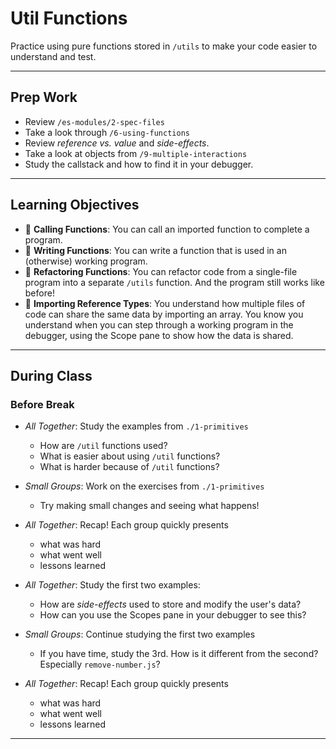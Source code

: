 # Util Functions

Practice using pure functions stored in `/utils` to make your code easier to
understand and test.

---

## Prep Work

- Review `/es-modules/2-spec-files`
- Take a look through `/6-using-functions`
- Review _reference vs. value_ and _side-effects_.
- Take a look at objects from `/9-multiple-interactions`
- Study the callstack and how to find it in your debugger.

---

## Learning Objectives

- 🥚 **Calling Functions**: You can call an imported function to complete a
  program.
- 🐣 **Writing Functions**: You can write a function that is used in an
  (otherwise) working program.
- 🐥 **Refactoring Functions**: You can refactor code from a single-file program
  into a separate `/utils` function. And the program still works like before!
- 🐥 **Importing Reference Types**: You understand how multiple files of code
  can share the same data by importing an array. You know you understand when
  you can step through a working program in the debugger, using the Scope pane
  to show how the data is shared.

---

## During Class

### Before Break

- _All Together_: Study the examples from `./1-primitives`
  - How are `/util` functions used?
  - What is easier about using `/util` functions?
  - What is harder because of `/util` functions?
- _Small Groups_: Work on the exercises from `./1-primitives`
  - Try making small changes and seeing what happens!
- _All Together_: Recap! Each group quickly presents
  - what was hard
  - what went well
  - lessons learned

- _All Together_: Study the first two examples:
  - How are _side-effects_ used to store and modify the user's data?
  - How can you use the Scopes pane in your debugger to see this?
- _Small Groups_: Continue studying the first two examples
  - If you have time, study the 3rd. How is it different from the second?
    Especially `remove-number.js`?
- _All Together_: Recap! Each group quickly presents
  - what was hard
  - what went well
  - lessons learned

---
